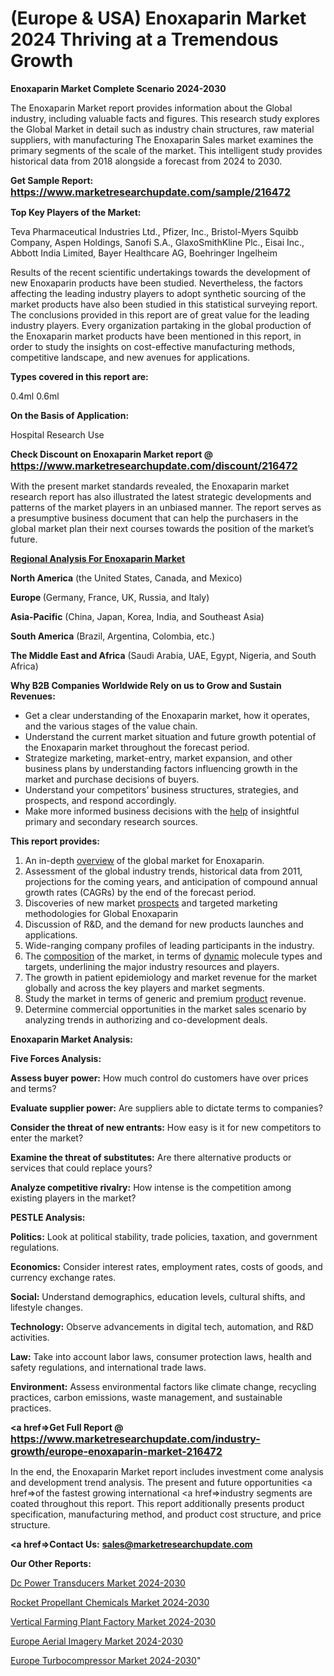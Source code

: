 # (Europe & USA) Enoxaparin Market 2024 Thriving at a Tremendous Growth

<strong>Enoxaparin Market Complete Scenario 2024-2030</strong>

The Enoxaparin Market report provides information about the Global industry, including valuable facts and figures. This research study explores the Global Market in detail such as industry chain structures, raw material suppliers, with manufacturing The Enoxaparin Sales market examines the primary segments of the scale of the market. This intelligent study provides historical data from 2018 alongside a forecast from 2024 to 2030.

<strong>Get Sample Report: <a href=https://www.marketresearchupdate.com/sample/216472><font size=3 color=#0000ff>https://www.marketresearchupdate.com/sample/216472</font></a></strong>

<strong>Top Key Players of the Market:</strong>

Teva Pharmaceutical Industries Ltd., Pfizer, Inc., Bristol-Myers Squibb Company, Aspen Holdings, Sanofi S.A., GlaxoSmithKline Plc., Eisai Inc., Abbott India Limited, Bayer Healthcare AG, Boehringer Ingelheim

Results of the recent scientific undertakings towards the development of new Enoxaparin products have been studied. Nevertheless, the factors affecting the leading industry players to adopt synthetic sourcing of the market products have also been studied in this statistical surveying report. The conclusions provided in this report are of great value for the leading industry players. Every organization partaking in the global production of the Enoxaparin market products have been mentioned in this report, in order to study the insights on cost-effective manufacturing methods, competitive landscape, and new avenues for applications.

<strong>Types covered in this report are: </strong>

0.4ml
0.6ml

<strong>On the Basis of Application:</strong>

Hospital
Research Use

<strong>Check Discount on Enoxaparin Market report @ <a href=https://www.marketresearchupdate.com/discount/216472><font size=3 color=#0000ff>https://www.marketresearchupdate.com/discount/216472</font></a></strong>

With the present market standards revealed, the Enoxaparin market research report has also illustrated the latest strategic developments and patterns of the market players in an unbiased manner. The report serves as a presumptive business document that can help the purchasers in the global market plan their next courses towards the position of the market’s future.

<strong><u><b>Regional Analysis For Enoxaparin Market</b></u></strong>

<strong><b>North America</b></strong> (the United States, Canada, and Mexico)

<strong><b>Europe </b></strong>(Germany, France, UK, Russia, and Italy)

<strong><b>Asia-Pacific</b></strong> (China, Japan, Korea, India, and Southeast Asia)

<strong><b>South America</b></strong> (Brazil, Argentina, Colombia, etc.)

<strong><b>The Middle East and Africa</b></strong> (Saudi Arabia, UAE, Egypt, Nigeria, and South Africa)

<strong>Why B2B Companies Worldwide Rely on us to Grow and Sustain Revenues:</strong>
<ul>
  <li>Get a clear understanding of the Enoxaparin market, how it operates, and the various stages of the value chain.</li>
  <li>Understand the current market situation and future growth potential of the Enoxaparin market throughout the forecast period.</li>
  <li>Strategize marketing, market-entry, market expansion, and other business plans by understanding factors influencing growth in the market and purchase decisions of buyers.</li>
  <li>Understand your competitors’ business structures, strategies, and prospects, and respond accordingly.</li>
  <li>Make more informed business decisions with the <a href=ASDF991299>help</a> of insightful primary and secondary research sources.</li>
</ul>
<strong>This report provides:</strong>
<ol>
  <li>An in-depth <a href=>overview</a> of the global market for Enoxaparin.</li>
  <li>Assessment of the global industry trends, historical data from 2011, projections for the coming years, and anticipation of compound annual growth rates (CAGRs) by the end of the forecast period.</li>
  <li>Discoveries of new market <a href=>prospects</a> and targeted marketing methodologies for Global Enoxaparin</li>
  <li>Discussion of R&amp;D, and the demand for new products launches and applications.</li>
  <li>Wide-ranging company profiles of leading participants in the industry.</li>
  <li>The <a href=ASDF881288>composition</a> of the market, in terms of <a href=>dynamic</a> molecule types and targets, underlining the major industry resources and players.</li>
  <li>The growth in patient epidemiology and market revenue for the market globally and across the key players and market segments.</li>
  <li>Study the market in terms of generic and premium <a href=>product</a> revenue.</li>
  <li>Determine commercial opportunities in the market sales scenario by analyzing trends in authorizing and co-development deals.</li>
</ol>

<strong>Enoxaparin Market Analysis:</strong>

<strong>Five Forces Analysis:</strong>

<strong>Assess buyer power:</strong> How much control do customers have over prices and terms?

<strong>Evaluate supplier power:</strong> Are suppliers able to dictate terms to companies?

<strong>Consider the threat of new entrants:</strong> How easy is it for new competitors to enter the market?

<strong>Examine the threat of substitutes:</strong> Are there alternative products or services that could replace yours?

<strong>Analyze competitive rivalry:</strong> How intense is the competition among existing players in the market?

<strong>PESTLE Analysis:</strong>

<strong>Politics:</strong> Look at political stability, trade policies, taxation, and government regulations.

<strong>Economics:</strong> Consider interest rates, employment rates, costs of goods, and currency exchange rates.

<strong>Social:</strong> Understand demographics, education levels, cultural shifts, and lifestyle changes.

<strong>Technology:</strong> Observe advancements in digital tech, automation, and R&D activities.

<strong>Law:</strong> Take into account labor laws, consumer protection laws, health and safety regulations, and international trade laws.

<strong>Environment:</strong> Assess environmental factors like climate change, recycling practices, carbon emissions, waste management, and sustainable practices.

<strong><a href=>Get Full Report</a> @ <a href=https://www.marketresearchupdate.com/industry-growth/europe-enoxaparin-market-216472><font size=3 color=#0000ff>https://www.marketresearchupdate.com/industry-growth/europe-enoxaparin-market-216472</font></a></strong>

In the end, the Enoxaparin Market report includes investment come analysis and development trend analysis. The present and future opportunities <a href=>of</a> the fastest growing international <a href=>industry</a> segments are coated throughout this report. This report additionally presents product specification, manufacturing method, and product cost structure, and price structure.

<strong><a href=><strong>Contact Us:</strong></a></strong>
<strong>sales@marketresearchupdate.com</strong>

<strong>Our Other Reports:</strong>

<a href=https://www.linkedin.com/pulse/dc-power-transducers-market-size-region-outlook>Dc Power Transducers Market 2024-2030</a>

<a href=https://www.linkedin.com/pulse/rocket-propellant-chemicals-market-outlooks>Rocket Propellant Chemicals Market 2024-2030</a>

<a href=https://www.linkedin.com/pulse/vertical-farming-plant-factory-market-2023-remarking-enormous>Vertical Farming Plant Factory Market 2024-2030</a>

<a href=https://www.linkedin.com/pulse/europe-aerial-imagery-market-expecting-kig4f/>Europe Aerial Imagery Market 2024-2030</a>

<a href=https://www.linkedin.com/pulse/europe-turbocompressor-market-research-neeof/>Europe Turbocompressor Market 2024-2030</a>"
